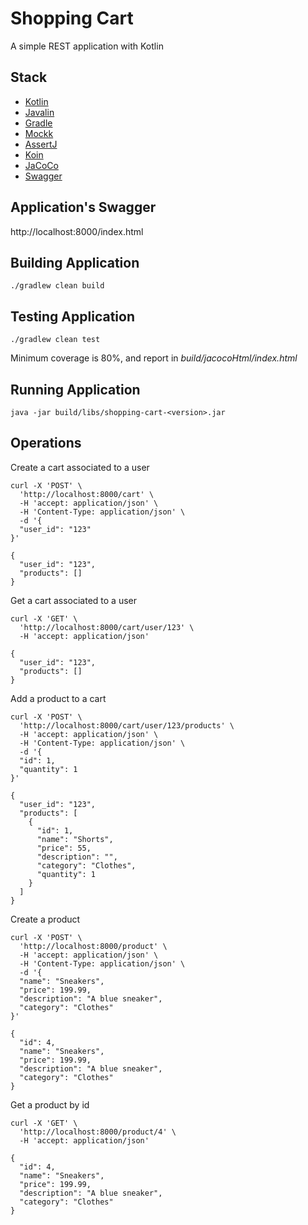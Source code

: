 # Shopping Cart

A simple REST application with Kotlin

## Stack

- [Kotlin](https://developer.android.com/kotlin)
- [Javalin](https://javalin.io/)
- [Gradle](https://gradle.org/)
- [Mockk](https://mockk.io/)
- [AssertJ](https://joel-costigliola.github.io/assertj/index.html)
- [Koin](https://insert-koin.io/)
- [JaCoCo](https://www.jacoco.org/jacoco/trunk/doc/)
- [Swagger](https://swagger.io/)

## Application's Swagger

http://localhost:8000/index.html

## Building Application

```console
./gradlew clean build
```

## Testing Application

```console
./gradlew clean test
```

Minimum coverage is 80%, and report in _build/jacocoHtml/index.html_

## Running Application

```console
java -jar build/libs/shopping-cart-<version>.jar
```

## Operations

Create a cart associated to a user

```curl
curl -X 'POST' \
  'http://localhost:8000/cart' \
  -H 'accept: application/json' \
  -H 'Content-Type: application/json' \
  -d '{
  "user_id": "123"
}'
```
```curl
{
  "user_id": "123",
  "products": []
}
```

Get a cart associated to a user

```curl
curl -X 'GET' \
  'http://localhost:8000/cart/user/123' \
  -H 'accept: application/json'
```
```curl
{
  "user_id": "123",
  "products": []
}
```

Add a product to a cart 

```curl
curl -X 'POST' \
  'http://localhost:8000/cart/user/123/products' \
  -H 'accept: application/json' \
  -H 'Content-Type: application/json' \
  -d '{
  "id": 1,
  "quantity": 1
}'
```
```curl
{
  "user_id": "123",
  "products": [
    {
      "id": 1,
      "name": "Shorts",
      "price": 55,
      "description": "",
      "category": "Clothes",
      "quantity": 1
    }
  ]
}
```

Create a product

```curl
curl -X 'POST' \
  'http://localhost:8000/product' \
  -H 'accept: application/json' \
  -H 'Content-Type: application/json' \
  -d '{
  "name": "Sneakers",
  "price": 199.99,
  "description": "A blue sneaker",
  "category": "Clothes"
}'
```
```curl
{
  "id": 4,
  "name": "Sneakers",
  "price": 199.99,
  "description": "A blue sneaker",
  "category": "Clothes"
}
```


Get a product by id

```curl
curl -X 'GET' \
  'http://localhost:8000/product/4' \
  -H 'accept: application/json'
```
```curl
{
  "id": 4,
  "name": "Sneakers",
  "price": 199.99,
  "description": "A blue sneaker",
  "category": "Clothes"
}
```
